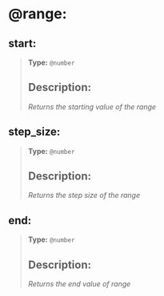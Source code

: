 # **@range**: 

## **start**:

> **Type:** `@number`
> 
> ## Description:
>
> _Returns the starting value of the range_


## **step_size**:

> **Type:** `@number`
> 
> ## Description:
>
> _Returns the step size of the range_


## **end**:

> **Type:** `@number`
> 
> ## Description:
>
> _Returns the end value of range_
